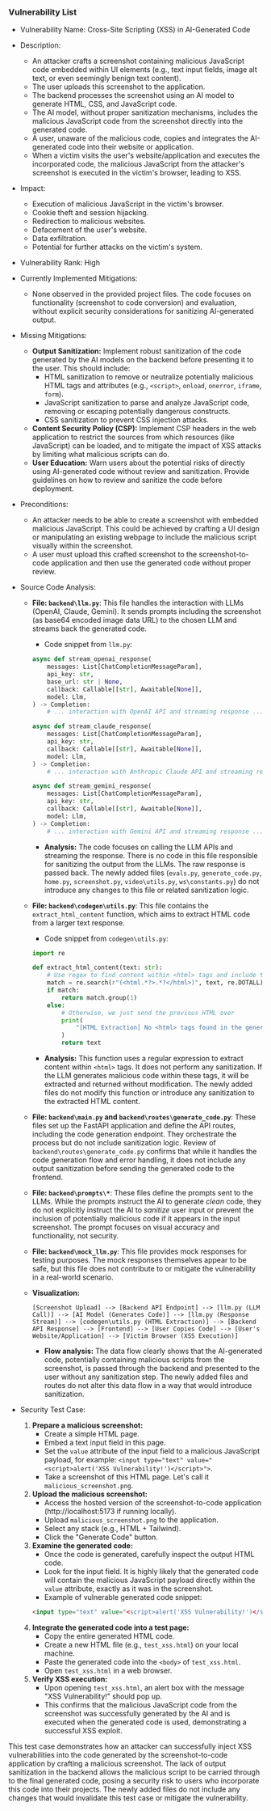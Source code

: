 ### Vulnerability List

- Vulnerability Name: Cross-Site Scripting (XSS) in AI-Generated Code

- Description:
    - An attacker crafts a screenshot containing malicious JavaScript code embedded within UI elements (e.g., text input fields, image alt text, or even seemingly benign text content).
    - The user uploads this screenshot to the application.
    - The backend processes the screenshot using an AI model to generate HTML, CSS, and JavaScript code.
    - The AI model, without proper sanitization mechanisms, includes the malicious JavaScript code from the screenshot directly into the generated code.
    - A user, unaware of the malicious code, copies and integrates the AI-generated code into their website or application.
    - When a victim visits the user's website/application and executes the incorporated code, the malicious JavaScript from the attacker's screenshot is executed in the victim's browser, leading to XSS.

- Impact:
    - Execution of malicious JavaScript in the victim's browser.
    - Cookie theft and session hijacking.
    - Redirection to malicious websites.
    - Defacement of the user's website.
    - Data exfiltration.
    - Potential for further attacks on the victim's system.

- Vulnerability Rank: High

- Currently Implemented Mitigations:
    - None observed in the provided project files. The code focuses on functionality (screenshot to code conversion) and evaluation, without explicit security considerations for sanitizing AI-generated output.

- Missing Mitigations:
    - **Output Sanitization:** Implement robust sanitization of the code generated by the AI models on the backend before presenting it to the user. This should include:
        - HTML sanitization to remove or neutralize potentially malicious HTML tags and attributes (e.g., `<script>`, `onload`, `onerror`, `iframe`, `form`).
        - JavaScript sanitization to parse and analyze JavaScript code, removing or escaping potentially dangerous constructs.
        - CSS sanitization to prevent CSS injection attacks.
    - **Content Security Policy (CSP):** Implement CSP headers in the web application to restrict the sources from which resources (like JavaScript) can be loaded, and to mitigate the impact of XSS attacks by limiting what malicious scripts can do.
    - **User Education:**  Warn users about the potential risks of directly using AI-generated code without review and sanitization. Provide guidelines on how to review and sanitize the code before deployment.

- Preconditions:
    - An attacker needs to be able to create a screenshot with embedded malicious JavaScript. This could be achieved by crafting a UI design or manipulating an existing webpage to include the malicious script visually within the screenshot.
    - A user must upload this crafted screenshot to the screenshot-to-code application and then use the generated code without proper review.

- Source Code Analysis:
    - **File: `backend\llm.py`**: This file handles the interaction with LLMs (OpenAI, Claude, Gemini). It sends prompts including the screenshot (as base64 encoded image data URL) to the chosen LLM and streams back the generated code.
        - Code snippet from `llm.py`:
        ```python
        async def stream_openai_response(
            messages: List[ChatCompletionMessageParam],
            api_key: str,
            base_url: str | None,
            callback: Callable[[str], Awaitable[None]],
            model: Llm,
        ) -> Completion:
            # ... interaction with OpenAI API and streaming response ...
        ```
        ```python
        async def stream_claude_response(
            messages: List[ChatCompletionMessageParam],
            api_key: str,
            callback: Callable[[str], Awaitable[None]],
            model: Llm,
        ) -> Completion:
            # ... interaction with Anthropic Claude API and streaming response ...
        ```
        ```python
        async def stream_gemini_response(
            messages: List[ChatCompletionMessageParam],
            api_key: str,
            callback: Callable[[str], Awaitable[None]],
            model: Llm,
        ) -> Completion:
            # ... interaction with Gemini API and streaming response ...
        ```
        - **Analysis:** The code focuses on calling the LLM APIs and streaming the response. There is no code in this file responsible for sanitizing the output from the LLMs. The raw response is passed back.  The newly added files (`evals.py`, `generate_code.py`, `home.py`, `screenshot.py`, `video\utils.py`, `ws\constants.py`) do not introduce any changes to this file or related sanitization logic.

    - **File: `backend\codegen\utils.py`**: This file contains the `extract_html_content` function, which aims to extract HTML code from a larger text response.
        - Code snippet from `codegen\utils.py`:
        ```python
        import re

        def extract_html_content(text: str):
            # Use regex to find content within <html> tags and include the tags themselves
            match = re.search(r"(<html.*?>.*?</html>)", text, re.DOTALL)
            if match:
                return match.group(1)
            else:
                # Otherwise, we just send the previous HTML over
                print(
                    "[HTML Extraction] No <html> tags found in the generated content: " + text
                )
                return text
        ```
        - **Analysis:** This function uses a regular expression to extract content within `<html>` tags. It does not perform any sanitization. If the LLM generates malicious code within these tags, it will be extracted and returned without modification. The newly added files do not modify this function or introduce any sanitization to the extracted HTML content.

    - **File: `backend\main.py` and `backend\routes\generate_code.py`**: These files set up the FastAPI application and define the API routes, including the code generation endpoint. They orchestrate the process but do not include sanitization logic.  Review of `backend\routes\generate_code.py` confirms that while it handles the code generation flow and error handling, it does not include any output sanitization before sending the generated code to the frontend.

    - **File: `backend\prompts\*`**: These files define the prompts sent to the LLMs. While the prompts instruct the AI to generate *clean* code, they do not explicitly instruct the AI to *sanitize* user input or prevent the inclusion of potentially malicious code if it appears in the input screenshot. The prompt focuses on visual accuracy and functionality, not security.

    - **File: `backend\mock_llm.py`**: This file provides mock responses for testing purposes. The mock responses themselves appear to be safe, but this file does not contribute to or mitigate the vulnerability in a real-world scenario.

    - **Visualization:**
        ```
        [Screenshot Upload] --> [Backend API Endpoint] --> [llm.py (LLM Call)] --> [AI Model (Generates Code)] --> [llm.py (Response Stream)] --> [codegen\utils.py (HTML Extraction)] --> [Backend API Response] --> [Frontend] --> [User Copies Code] --> [User's Website/Application] --> [Victim Browser (XSS Execution)]
        ```
        - **Flow analysis:** The data flow clearly shows that the AI-generated code, potentially containing malicious scripts from the screenshot, is passed through the backend and presented to the user without any sanitization step.  The newly added files and routes do not alter this data flow in a way that would introduce sanitization.

- Security Test Case:
    1. **Prepare a malicious screenshot:**
        - Create a simple HTML page.
        - Embed a text input field in this page.
        - Set the `value` attribute of the input field to a malicious JavaScript payload, for example: `<input type="text" value="<script>alert('XSS Vulnerability!')</script>">`.
        - Take a screenshot of this HTML page. Let's call it `malicious_screenshot.png`.
    2. **Upload the malicious screenshot:**
        - Access the hosted version of the screenshot-to-code application (http://localhost:5173 if running locally).
        - Upload `malicious_screenshot.png` to the application.
        - Select any stack (e.g., HTML + Tailwind).
        - Click the "Generate Code" button.
    3. **Examine the generated code:**
        - Once the code is generated, carefully inspect the output HTML code.
        - Look for the input field. It is highly likely that the generated code will contain the malicious JavaScript payload directly within the `value` attribute, exactly as it was in the screenshot.
        - Example of vulnerable generated code snippet:
        ```html
        <input type="text" value="<script>alert('XSS Vulnerability!')</script>" class="...">
        ```
    4. **Integrate the generated code into a test page:**
        - Copy the entire generated HTML code.
        - Create a new HTML file (e.g., `test_xss.html`) on your local machine.
        - Paste the generated code into the `<body>` of `test_xss.html`.
        - Open `test_xss.html` in a web browser.
    5. **Verify XSS execution:**
        - Upon opening `test_xss.html`, an alert box with the message "XSS Vulnerability!" should pop up.
        - This confirms that the malicious JavaScript code from the screenshot was successfully generated by the AI and is executed when the generated code is used, demonstrating a successful XSS exploit.

This test case demonstrates how an attacker can successfully inject XSS vulnerabilities into the code generated by the screenshot-to-code application by crafting a malicious screenshot. The lack of output sanitization in the backend allows the malicious script to be carried through to the final generated code, posing a security risk to users who incorporate this code into their projects. The newly added files do not include any changes that would invalidate this test case or mitigate the vulnerability.
